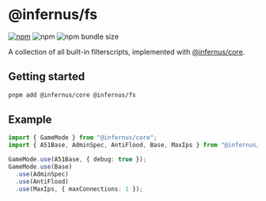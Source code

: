 # @infernus/fs

[![npm](https://img.shields.io/npm/v/@infernus/fs)](https://www.npmjs.com/package/@infernus/fs) ![npm](https://img.shields.io/npm/dy/@infernus/fs) ![npm bundle size](https://img.shields.io/bundlephobia/minzip/@infernus/fs)

A collection of all built-in filterscripts, implemented with [@infernus/core](https://github.com/dockfries/infernus).

## Getting started

```sh
pnpm add @infernus/core @infernus/fs
```

## Example

```ts
import { GameMode } from "@infernus/core";
import { A51Base, AdminSpec, AntiFlood, Base, MaxIps } from "@infernus/fs";

GameMode.use(A51Base, { debug: true });
GameMode.use(Base)
  .use(AdminSpec)
  .use(AntiFlood)
  .use(MaxIps, { maxConnections: 1 });
```
